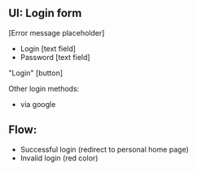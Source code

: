 UI: Login form
--------------

[Error message placeholder]

- Login [text field]
- Password [text field]

"Login" [button]

Other login methods:

- via google

Flow:
---------------
- Successful login (redirect to personal home page)
- Invalid login (red color)
